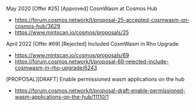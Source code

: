 May 2020 [Offer #25] [Approved] CosmWasm at Cosmos Hub
- https://forum.cosmos.network/t/proposal-25-accepted-cosmwasm-on-cosmos-hub/3629
- https://www.mintscan.io/cosmos/proposals/25


April 2022 [Offer #69] [Rejected] Included CosmWasm in Rho Upgrade
- https://www.mintscan.io/cosmos/proposals/69
- https://forum.cosmos.network/t/proposal-69-rejected-include-cosmwasm-in-rho-upgrade/6243


[PROPOSAL][DRAFT] Enable permissioned wasm applications on the hub
- https://forum.cosmos.network/t/proposal-draft-enable-permissioned-wasm-applications-on-the-hub/11110/1